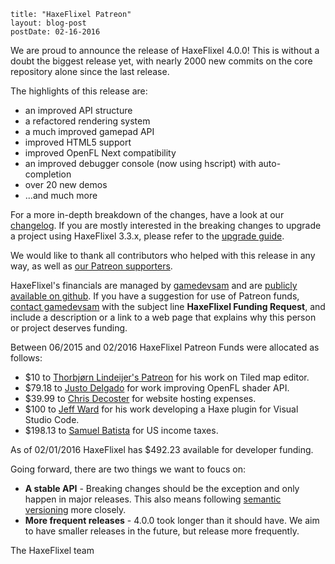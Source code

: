 ```
title: "HaxeFlixel Patreon"
layout: blog-post
postDate: 02-16-2016
```

We are proud to announce the release of HaxeFlixel 4.0.0! This is without a doubt the biggest release yet, with nearly 2000 new commits on the core repository alone since the last release.

The highlights of this release are:

* an improved API structure
* a refactored rendering system
* a much improved gamepad API
* improved HTML5 support
* improved OpenFL Next compatibility
* an improved debugger console (now using hscript) with auto-completion
* over 20 new demos
* ...and much more

For a more in-depth breakdown of the changes, have a look at our [changelog](https://github.com/HaxeFlixel/flixel/blob/master/CHANGELOG.md). If you are mostly interested in the breaking changes to upgrade a project using HaxeFlixel 3.3.x, please refer to the [upgrade guide](http://haxeflixel.com/documentation/upgrade-guide-4-0-0/).

We would like to thank all contributors who helped with this release in any way, as well as [our Patreon supporters](https://www.patreon.com/user?u=94916&ty=p).

HaxeFlixel's financials are managed by [gamedevsam](https://github.com/gamedevsam) and are [publicly available on github](https://github.com/HaxeFlixel/haxeflixel.com/tree/master/src/files/finances). If you have a suggestion for use of Patreon funds, [contact gamedevsam](http://www.sambatista.com/contact/) with the subject line __HaxeFlixel Funding Request__, and include a description or a link to a web page that explains why this person or project deserves funding.

Between 06/2015 and 02/2016 HaxeFlixel Patreon Funds were allocated as follows:

* $10 to [Thorbjørn Lindeijer's Patreon](https://www.patreon.com/bjorn) for his work on Tiled map editor.
* $79.18 to [Justo Delgado](https://twitter.com/jdbaudi) for work improving OpenFL shader API.
* $39.99 to [Chris Decoster](https://twitter.com/impaler12) for website hosting expenses.
* $100 to [Jeff Ward](https://twitter.com/Jeff__Ward) for his work developing a Haxe plugin for Visual Studio Code.
* $198.13 to [Samuel Batista](https://twitter.com/gamedevsam) for US income taxes.

As of 02/01/2016 HaxeFlixel has $492.23 available for developer funding.

Going forward, there are two things we want to foucs on:
	
* **A stable API** - Breaking changes should be the exception and only happen in major releases. This also means following [semantic versioning](http://semver.org/) more closely.
* **More frequent releases** - 4.0.0 took longer than it should have. We aim to have smaller releases in the future, but release more frequently.

The HaxeFlixel team